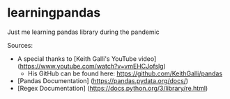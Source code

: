 # learningpandas
Just me learning pandas library during the pandemic

Sources:
* A special thanks to [Keith Galli's YouTube video] (https://www.youtube.com/watch?v=vmEHCJofslg)
  * His GitHub can be found here: https://github.com/KeithGalli/pandas
* [Pandas Documentation] (https://pandas.pydata.org/docs/)
* [Regex Documentation] (https://docs.python.org/3/library/re.html)

